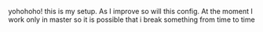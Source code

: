 yohohoho! this is my setup.
As I improve so will this config.
At the moment I work only in master so it is possible that i break something from time to time
